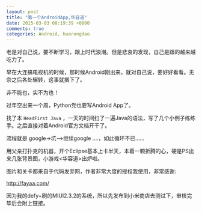 ```yaml
---
layout: post
title: "第一个AndroidApp,华容道"
date: 2015-03-03 08:19:39 +0800
comments: true
categories: Android, huarongdao
---
```


老是对自己说，要不断学习，跟上时代浪潮。但是悲哀的发现，自己是跟的越来越吃力了。

早在大连搞电视机的时候，那时候Android刚出来，就对自己说，要好好看看。无奈之后各处辗转，这事就搁下了。

非不能也，实不为也！

过年空出来一个周，Python党也要写Android App了。

找了本 `HeadFirst Java` ，一天的时间扫了一遍Java的语法，写了几个小例子练练手。之后直接对着Android官方文档开干了。

流程就是 google->坑-->继续google ....，如此循环不已......

用父亲打扑克的机器，开个Eclipse基本上卡半天，本着一颗折腾的心，硬是PS出来几张背景图，小游戏<华容道>出炉啦。

图片和关卡都来自于代码发芽网，作者非常大度的授权我使用，非常感谢:

http://fayaa.com/

因为我的defy+刷的MIUI2.3.2的系统，所以先发布到小米商店去测试下，审核完毕后会附上链接。
